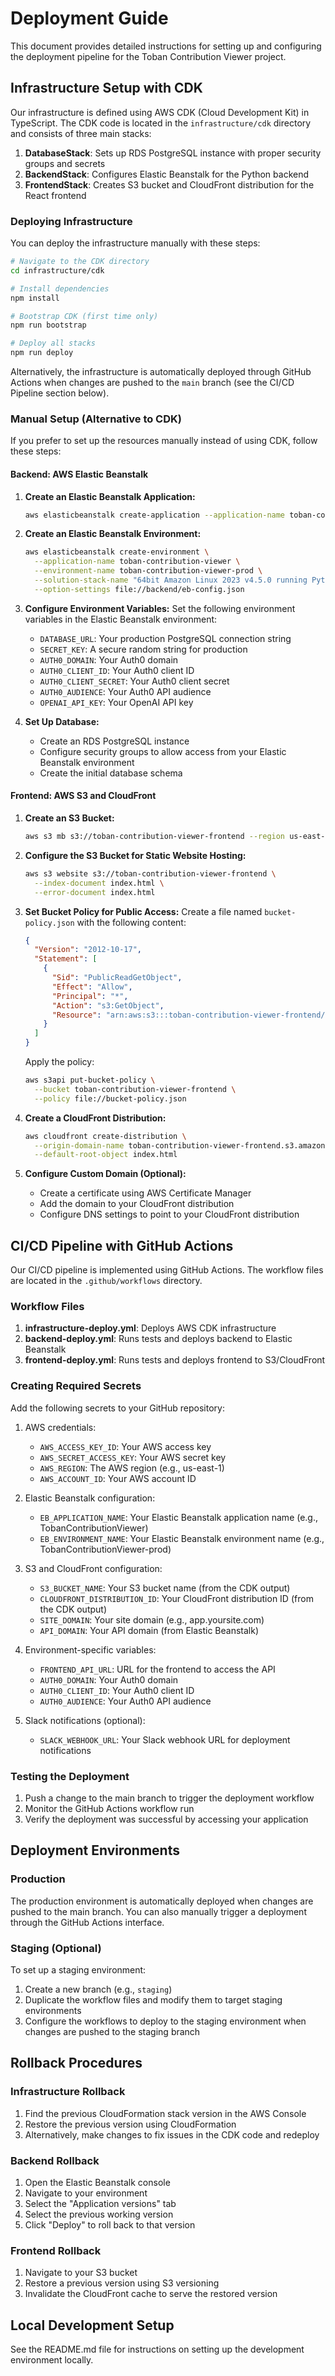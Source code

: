 # Deployment Guide

This document provides detailed instructions for setting up and configuring the deployment pipeline for the Toban Contribution Viewer project.

## Infrastructure Setup with CDK

Our infrastructure is defined using AWS CDK (Cloud Development Kit) in TypeScript. The CDK code is located in the `infrastructure/cdk` directory and consists of three main stacks:

1. **DatabaseStack**: Sets up RDS PostgreSQL instance with proper security groups and secrets
2. **BackendStack**: Configures Elastic Beanstalk for the Python backend
3. **FrontendStack**: Creates S3 bucket and CloudFront distribution for the React frontend

### Deploying Infrastructure

You can deploy the infrastructure manually with these steps:

```bash
# Navigate to the CDK directory
cd infrastructure/cdk

# Install dependencies
npm install

# Bootstrap CDK (first time only)
npm run bootstrap

# Deploy all stacks
npm run deploy
```

Alternatively, the infrastructure is automatically deployed through GitHub Actions when changes are pushed to the `main` branch (see the CI/CD Pipeline section below).

### Manual Setup (Alternative to CDK)

If you prefer to set up the resources manually instead of using CDK, follow these steps:

#### Backend: AWS Elastic Beanstalk

1. **Create an Elastic Beanstalk Application:**
   ```bash
   aws elasticbeanstalk create-application --application-name toban-contribution-viewer
   ```

2. **Create an Elastic Beanstalk Environment:**
   ```bash
   aws elasticbeanstalk create-environment \
     --application-name toban-contribution-viewer \
     --environment-name toban-contribution-viewer-prod \
     --solution-stack-name "64bit Amazon Linux 2023 v4.5.0 running Python 3.9" \
     --option-settings file://backend/eb-config.json
   ```

3. **Configure Environment Variables:**
   Set the following environment variables in the Elastic Beanstalk environment:
   - `DATABASE_URL`: Your production PostgreSQL connection string
   - `SECRET_KEY`: A secure random string for production
   - `AUTH0_DOMAIN`: Your Auth0 domain
   - `AUTH0_CLIENT_ID`: Your Auth0 client ID
   - `AUTH0_CLIENT_SECRET`: Your Auth0 client secret
   - `AUTH0_AUDIENCE`: Your Auth0 API audience
   - `OPENAI_API_KEY`: Your OpenAI API key

4. **Set Up Database:**
   - Create an RDS PostgreSQL instance
   - Configure security groups to allow access from your Elastic Beanstalk environment
   - Create the initial database schema

#### Frontend: AWS S3 and CloudFront

1. **Create an S3 Bucket:**
   ```bash
   aws s3 mb s3://toban-contribution-viewer-frontend --region us-east-1
   ```

2. **Configure the S3 Bucket for Static Website Hosting:**
   ```bash
   aws s3 website s3://toban-contribution-viewer-frontend \
     --index-document index.html \
     --error-document index.html
   ```

3. **Set Bucket Policy for Public Access:**
   Create a file named `bucket-policy.json` with the following content:
   ```json
   {
     "Version": "2012-10-17",
     "Statement": [
       {
         "Sid": "PublicReadGetObject",
         "Effect": "Allow",
         "Principal": "*",
         "Action": "s3:GetObject",
         "Resource": "arn:aws:s3:::toban-contribution-viewer-frontend/*"
       }
     ]
   }
   ```
   Apply the policy:
   ```bash
   aws s3api put-bucket-policy \
     --bucket toban-contribution-viewer-frontend \
     --policy file://bucket-policy.json
   ```

4. **Create a CloudFront Distribution:**
   ```bash
   aws cloudfront create-distribution \
     --origin-domain-name toban-contribution-viewer-frontend.s3.amazonaws.com \
     --default-root-object index.html
   ```

5. **Configure Custom Domain (Optional):**
   - Create a certificate using AWS Certificate Manager
   - Add the domain to your CloudFront distribution
   - Configure DNS settings to point to your CloudFront distribution

## CI/CD Pipeline with GitHub Actions

Our CI/CD pipeline is implemented using GitHub Actions. The workflow files are located in the `.github/workflows` directory.

### Workflow Files

1. **infrastructure-deploy.yml**: Deploys AWS CDK infrastructure
2. **backend-deploy.yml**: Runs tests and deploys backend to Elastic Beanstalk
3. **frontend-deploy.yml**: Runs tests and deploys frontend to S3/CloudFront

### Creating Required Secrets

Add the following secrets to your GitHub repository:

1. AWS credentials:
   - `AWS_ACCESS_KEY_ID`: Your AWS access key
   - `AWS_SECRET_ACCESS_KEY`: Your AWS secret key
   - `AWS_REGION`: The AWS region (e.g., us-east-1)
   - `AWS_ACCOUNT_ID`: Your AWS account ID

2. Elastic Beanstalk configuration:
   - `EB_APPLICATION_NAME`: Your Elastic Beanstalk application name (e.g., TobanContributionViewer)
   - `EB_ENVIRONMENT_NAME`: Your Elastic Beanstalk environment name (e.g., TobanContributionViewer-prod)

3. S3 and CloudFront configuration:
   - `S3_BUCKET_NAME`: Your S3 bucket name (from the CDK output)
   - `CLOUDFRONT_DISTRIBUTION_ID`: Your CloudFront distribution ID (from the CDK output)
   - `SITE_DOMAIN`: Your site domain (e.g., app.yoursite.com)
   - `API_DOMAIN`: Your API domain (from Elastic Beanstalk)

4. Environment-specific variables:
   - `FRONTEND_API_URL`: URL for the frontend to access the API
   - `AUTH0_DOMAIN`: Your Auth0 domain
   - `AUTH0_CLIENT_ID`: Your Auth0 client ID
   - `AUTH0_AUDIENCE`: Your Auth0 API audience

5. Slack notifications (optional):
   - `SLACK_WEBHOOK_URL`: Your Slack webhook URL for deployment notifications

### Testing the Deployment

1. Push a change to the main branch to trigger the deployment workflow
2. Monitor the GitHub Actions workflow run
3. Verify the deployment was successful by accessing your application

## Deployment Environments

### Production

The production environment is automatically deployed when changes are pushed to the main branch. You can also manually trigger a deployment through the GitHub Actions interface.

### Staging (Optional)

To set up a staging environment:

1. Create a new branch (e.g., `staging`)
2. Duplicate the workflow files and modify them to target staging environments
3. Configure the workflows to deploy to the staging environment when changes are pushed to the staging branch

## Rollback Procedures

### Infrastructure Rollback

1. Find the previous CloudFormation stack version in the AWS Console
2. Restore the previous version using CloudFormation
3. Alternatively, make changes to fix issues in the CDK code and redeploy

### Backend Rollback

1. Open the Elastic Beanstalk console
2. Navigate to your environment
3. Select the "Application versions" tab
4. Select the previous working version
5. Click "Deploy" to roll back to that version

### Frontend Rollback

1. Navigate to your S3 bucket
2. Restore a previous version using S3 versioning
3. Invalidate the CloudFront cache to serve the restored version

## Local Development Setup

See the README.md file for instructions on setting up the development environment locally.